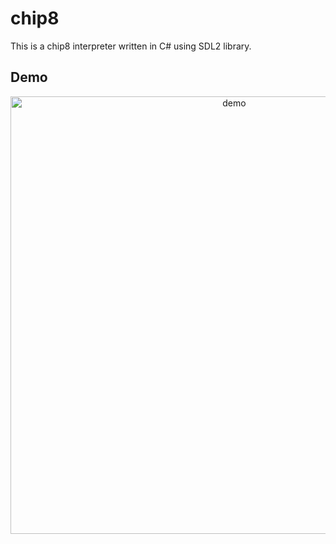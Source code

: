 # chip8
This is a chip8 interpreter written in C# using SDL2 library.

## Demo

<p align="center">
  <img width="700" align="center" src="https://github.com/caioavidal/chip8-interpreter/blob/master/ibm.PNG?raw=true" alt="demo"/>
</p>
